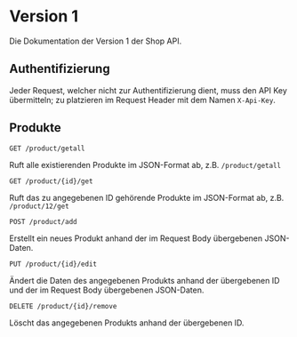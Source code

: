 # Version 1

Die Dokumentation der Version 1 der Shop API.

## Authentifizierung

Jeder Request, welcher nicht zur Authentifizierung dient, muss den
API Key übermitteln; zu platzieren im Request Header mit dem Namen
`X-Api-Key`.

## Produkte

`GET /product/getall`

Ruft alle existierenden Produkte im JSON-Format ab, z.B. `/product/getall`

`GET /product/{id}/get`

Ruft das zu angegebenen ID gehörende Produkte im JSON-Format ab, z.B. `/product/12/get`

`POST /product/add`

Erstellt ein neues Produkt anhand der im Request Body übergebenen JSON-Daten.

`PUT /product/{id}/edit`

Ändert die Daten des angegebenen Produkts anhand der übergebenen ID und der im Request Body übergebenen JSON-Daten.

`DELETE /product/{id}/remove`

Löscht das angegebenen Produkts anhand der übergebenen ID.

